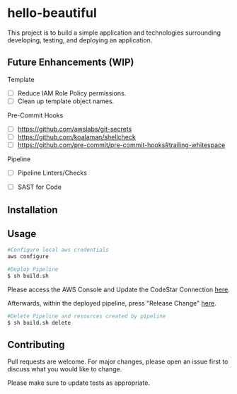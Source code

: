 # hello-beautiful

This project is to build a simple application and technologies surrounding developing, testing, and deploying an application.

## Future Enhancements (WIP)

Template
- [ ] Reduce IAM Role Policy permissions.
- [ ] Clean up template object names.

Pre-Commit Hooks
- [ ] https://github.com/awslabs/git-secrets
- [ ] https://github.com/koalaman/shellcheck
- [ ] https://github.com/pre-commit/pre-commit-hooks#trailing-whitespace

Pipeline
- [ ] Pipeline Linters/Checks
- [ ] SAST for Code



## Installation

<!-- Use the package manager [pip](https://pip.pypa.io/en/stable/) to install foobar. -->

<!-- 
```bash
pip install foobar
``` -->

## Usage

```bash
#Configure local aws credentials
aws configure

#Deploy Pipeline
$ sh build.sh
```

Please access the AWS Console and Update the CodeStar Connection [here](https://console.aws.amazon.com/codesuite/settings/connections?region=us-east-1).

Afterwards, within the deployed pipeline, press "Release Change" [here](https://console.aws.amazon.com/codesuite/codepipeline/pipelines?region=us-east-1).


```bash
#Delete Pipeline and resources created by pipeline
$ sh build.sh delete
```

## Contributing
Pull requests are welcome. For major changes, please open an issue first to discuss what you would like to change.

Please make sure to update tests as appropriate.